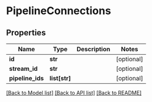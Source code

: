 # PipelineConnections

## Properties
Name | Type | Description | Notes
------------ | ------------- | ------------- | -------------
**id** | **str** |  | [optional] 
**stream_id** | **str** |  | [optional] 
**pipeline_ids** | **list[str]** |  | [optional] 

[[Back to Model list]](../README.md#documentation-for-models) [[Back to API list]](../README.md#documentation-for-api-endpoints) [[Back to README]](../README.md)


